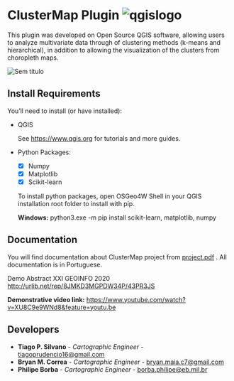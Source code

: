 
# ClusterMap Plugin ![qgislogo](https://user-images.githubusercontent.com/52215653/87997702-36d09580-cacc-11ea-841f-5e5d0cf1b592.png)

This plugin was developed on Open Source QGIS software, allowing users to analyze multivariate data through of clustering methods (k-means and hierarchical),  in addition to allowing the visualization of the clusters from choropleth maps. 

![Sem título](https://user-images.githubusercontent.com/52215653/87994825-49df6780-cac4-11ea-9674-ab394500cbd8.png)

## Install Requirements
You’ll need to install (or have installed):

 * QGIS
 
   See https://www.qgis.org for tutorials and more guides.
  
* Python Packages:
    - [X] Numpy
    - [X] Matplotlib
    - [X] Scikit-learn
  
  To install python packages, open OSGeo4W Shell in your QGIS installation root folder to install with pip.
  
  **Windows:** python3.exe -m pip install scikit-learn, matplotlib, numpy
 

## Documentation

You will find documentation about ClusterMap project from [project.pdf](https://github.com/tiagoPrudencio/ClusterMap/blob/master/project.pdf) . All documentation is in Portuguese.

Demo Abstract XXI GEOINFO 2020 http://urlib.net/rep/8JMKD3MGPDW34P/43PR3JS

**Demonstrative video link:** https://www.youtube.com/watch?v=XU8C9e9WNd8&feature=youtu.be

## Developers

* **Tiago P. Silvano** - *Cartographic Engineer* - tiagoprudencio16@gmail.com
* **Bryan M. Correa** - *Cartographic Engineer* - bryan.maia.c7@gmail.com
* **Philipe Borba** - *Cartographic Engineer* - borba.philipe@eb.mil.br

    
